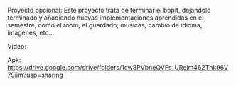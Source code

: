 Proyecto opcional: Este proyecto trata de terminar el bopit, dejandolo terminado y añadiendo nuevas implementaciones aprendidas en el semestre, como el room, el guardado, musicas, cambio de idioma, imagenes, etc...

Video:

Apk: https://drive.google.com/drive/folders/1cw8PVbneQVFs_URelm462Thk96V79iim?usp=sharing
